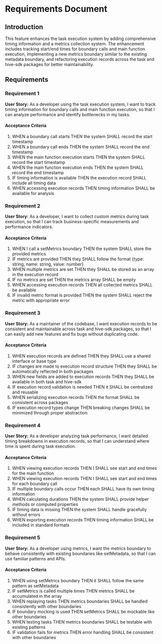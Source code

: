 # Requirements Document

## Introduction

This feature enhances the task execution system by adding comprehensive timing information and a metrics collection system. The enhancement includes tracking start/end times for boundary calls and main function execution, implementing a new metrics boundary similar to the existing metadata boundary, and refactoring execution records across the task and hive-sdk packages for better maintainability.

## Requirements

### Requirement 1

**User Story:** As a developer using the task execution system, I want to track timing information for boundary calls and main function execution, so that I can analyze performance and identify bottlenecks in my tasks.

#### Acceptance Criteria

1. WHEN a boundary call starts THEN the system SHALL record the start timestamp
2. WHEN a boundary call ends THEN the system SHALL record the end timestamp
3. WHEN the main function execution starts THEN the system SHALL record the start timestamp
4. WHEN the main function execution ends THEN the system SHALL record the end timestamp
5. IF timing information is available THEN the execution record SHALL include all timing data
6. WHEN accessing execution records THEN timing information SHALL be available for analysis

### Requirement 2

**User Story:** As a developer, I want to collect custom metrics during task execution, so that I can track business-specific measurements and performance indicators.

#### Acceptance Criteria

1. WHEN I call a setMetrics boundary THEN the system SHALL store the provided metrics
2. IF metrics are provided THEN they SHALL follow the format {type: string, name: string, value: number}
3. WHEN multiple metrics are set THEN they SHALL be stored as an array in the execution record
4. IF no metrics are set THEN the metrics array SHALL be empty
5. WHEN accessing execution records THEN all collected metrics SHALL be available
6. IF invalid metric format is provided THEN the system SHALL reject the metric with appropriate error

### Requirement 3

**User Story:** As a maintainer of the codebase, I want execution records to be consistent and maintainable across task and hive-sdk packages, so that I can easily add new features and fix bugs without duplicating code.

#### Acceptance Criteria

1. WHEN execution records are defined THEN they SHALL use a shared interface or base type
2. IF changes are made to execution record structure THEN they SHALL be automatically reflected in both packages
3. WHEN new fields are added to execution records THEN they SHALL be available in both task and hive-sdk
4. IF execution record validation is needed THEN it SHALL be centralized and reusable
5. WHEN serializing execution records THEN the format SHALL be consistent across packages
6. IF execution record types change THEN breaking changes SHALL be minimized through proper abstraction

### Requirement 4

**User Story:** As a developer analyzing task performance, I want detailed timing breakdowns in execution records, so that I can understand where time is spent during task execution.

#### Acceptance Criteria

1. WHEN viewing execution records THEN I SHALL see start and end times for the main function
2. WHEN viewing execution records THEN I SHALL see start and end times for each boundary call
3. IF multiple boundary calls occur THEN each SHALL have its own timing information
4. WHEN calculating durations THEN the system SHALL provide helper methods or computed properties
5. IF timing data is missing THEN the system SHALL handle gracefully without errors
6. WHEN exporting execution records THEN timing information SHALL be included in standard formats

### Requirement 5

**User Story:** As a developer using metrics, I want the metrics boundary to behave consistently with existing boundaries like setMetadata, so that I can use familiar patterns and APIs.

#### Acceptance Criteria

1. WHEN using setMetrics boundary THEN it SHALL follow the same pattern as setMetadata
2. IF setMetrics is called multiple times THEN metrics SHALL be accumulated in the array
3. WHEN replaying tasks THEN metrics boundaries SHALL be handled consistently with other boundaries
4. IF boundary mocking is used THEN setMetrics SHALL be mockable like other boundaries
5. WHEN testing tasks THEN metrics boundaries SHALL be testable with existing patterns
6. IF validation fails for metrics THEN error handling SHALL be consistent with other boundaries